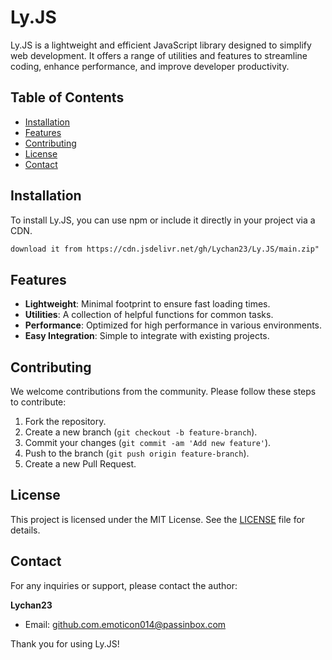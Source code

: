 # Ly.JS

Ly.JS is a lightweight and efficient JavaScript library designed to simplify web development. It offers a range of utilities and features to streamline coding, enhance performance, and improve developer productivity.

## Table of Contents

- [Installation](#installation)
- [Features](#features)
- [Contributing](#contributing)
- [License](#license)
- [Contact](#contact)

## Installation

To install Ly.JS, you can use npm or include it directly in your project via a CDN.


```html
download it from https://cdn.jsdelivr.net/gh/Lychan23/Ly.JS/main.zip"
```

## Features

- **Lightweight**: Minimal footprint to ensure fast loading times.
- **Utilities**: A collection of helpful functions for common tasks.
- **Performance**: Optimized for high performance in various environments.
- **Easy Integration**: Simple to integrate with existing projects.


## Contributing

We welcome contributions from the community. Please follow these steps to contribute:

1. Fork the repository.
2. Create a new branch (`git checkout -b feature-branch`).
3. Commit your changes (`git commit -am 'Add new feature'`).
4. Push to the branch (`git push origin feature-branch`).
5. Create a new Pull Request.

## License

This project is licensed under the MIT License. See the [LICENSE](LICENSE) file for details.

## Contact

For any inquiries or support, please contact the author:

**Lychan23**
- Email: [github.com.emoticon014@passinbox.com](mailto:github.com.emoticon014@passinbox.com)

Thank you for using Ly.JS!

